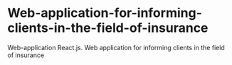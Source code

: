 # Web-application-for-informing-clients-in-the-field-of-insurance
Web-application React.js. Web application for informing clients in the field of insurance


